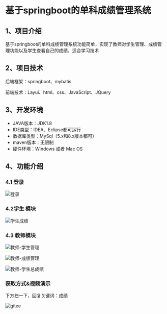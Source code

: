 # 基于springboot的单科成绩管理系统

## 1、项目介绍

基于springboot的单科成绩管理系统功能简单，实现了教师对学生管理、成绩管理功能以及学生查看自己的成绩，适合学习技术


## 2、项目技术

后端框架：springboot、mybatis

前端技术：Layui、html、css、JavaScript、JQuery

## 3、开发环境

- JAVA版本：JDK1.8
- IDE类型：IDEA、Eclipse都可运行
- 数据库类型：MySql（5.x和8.x版本都可） 
- maven版本：无限制
- 硬件环境：Windows 或者 Mac OS


## 4、功能介绍

### 4.1 登录

![登录](https://project-images-1256969109.cos.ap-chongqing.myqcloud.com/Typora-Images/202208121057938.jpg)

### 4.2学生 模块

![学生成绩](https://project-images-1256969109.cos.ap-chongqing.myqcloud.com/Typora-Images/202208121058254.jpg)

### 4.3 教师模块

![教师-学生管理](https://project-images-1256969109.cos.ap-chongqing.myqcloud.com/Typora-Images/202208121058129.jpg)

![教师-成绩管理](https://project-images-1256969109.cos.ap-chongqing.myqcloud.com/Typora-Images/202208121058409.jpg)

![教师-学生总成绩](https://project-images-1256969109.cos.ap-chongqing.myqcloud.com/Typora-Images/202208121058530.jpg)


### 获取方式&视频演示

下方扫一下，回复关键词：成绩

![gitee](https://project-images-1256969109.cos.ap-chongqing.myqcloud.com/Typora-Images/202309291447341.png)

